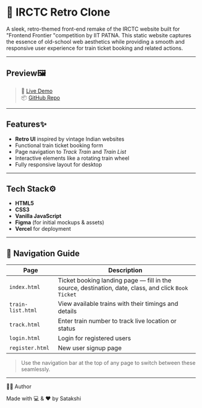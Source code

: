 # 🚆 IRCTC Retro Clone

A sleek, retro-themed front-end remake of the IRCTC website built for "Frontend Frontier "competition by IIT PATNA. This static website captures the essence of old-school web aesthetics while providing a smooth and responsive user experience for train ticket booking and related actions.

---

## Preview🖼️ 

> 🔗 [Live Demo](https://your-deployed-link.netlify.app)  
> 📦 [GitHub Repo](https://github.com/satakshiie/IRCTC-PAGE-REMODEL)

---

## Features✨

-  **Retro UI** inspired by vintage Indian websites
- Functional train ticket booking form
- Page navigation to *Track Train* and *Train List*
- Interactive elements like a rotating train wheel
- Fully responsive layout for desktop 

---

## Tech Stack⚙️ 

- **HTML5**
- **CSS3**
- **Vanilla JavaScript** 
- **Figma** (for initial mockups & assets)
- **Vercel** for deployment

---

## 🧭 Navigation Guide

| Page | Description |
|------|-------------|
| `index.html` |      Ticket booking landing page — fill in the source, destination, date, class, and click `Book Ticket` |
| `train-list.html` | View available trains with their timings and details |
| `track.html` |      Enter train number to track live location or status |
| `login.html` |      Login for registered users |
| `register.html` |    New user signup page |

> Use the navigation bar at the top of any page to switch between these seamlessly.

---

🙋‍♀️ Author

Made with 💻 & ❤️ by Satakshi

